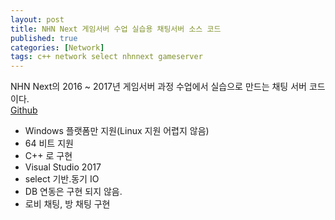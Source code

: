 ```yaml
---
layout: post
title: NHN Next 게임서버 수업 실습용 채팅서버 소스 코드
published: true
categories: [Network]
tags: c++ network select nhnnext gameserver
---
```

NHN Next의 2016 ~ 2017년 게임서버 과정 수업에서 실습으로 만드는 채팅 서버 코드이다.  
[Github](https://github.com/jacking75/nhn_next_gameserver_lab_2017_chatServer)
    
  
- Windows 플랫폼만 지원(Linux 지원 어렵지 않음)
- 64 비트 지원
- C++ 로 구현
- Visual Studio 2017
- select 기반.동기 IO
- DB 연동은 구현 되지 않음.
- 로비 채팅, 방 채팅 구현